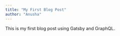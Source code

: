 ```yaml
---
title: "My First Blog Post"
author: "Anusha"
---
```


This is my first blog post using Gatsby and GraphQL.
